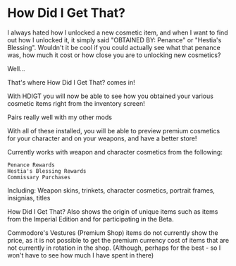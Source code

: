 # How Did I Get That?

I always hated how I unlocked a new cosmetic item, and when I want to find out how I unlocked it, it simply said "OBTAINED BY: Penance" or "Hestia's Blessing".
Wouldn't it be cool if you could actually see what that penance was, how much it cost or how close you are to unlocking new cosmetics?

Well...

That's where How Did I Get That? comes in!

With HDIGT you will now be able to see how you obtained your various cosmetic items right from the inventory screen!

Pairs really well with my other mods

With all of these installed, you will be able to preview premium cosmetics for your character and on your weapons, and have a better store!

Currently works with weapon and character cosmetics from the following:

    Penance Rewards
    Hestia's Blessing Rewards
    Commissary Purchases

Including: Weapon skins, trinkets, character cosmetics, portrait frames, insignias, titles

How Did I Get That? Also shows the origin of unique items such as items from the Imperial Edition and for participating in the Beta.

Commodore's Vestures (Premium Shop) items do not currently show the price, as it is not possible to get the premium currency cost of items that are not currently in rotation in the shop. (Although, perhaps for the best - so I won't have to see how much I have spent in there)

